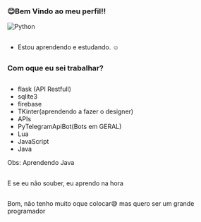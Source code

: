 ###      😊Bem Vindo ao meu perfil!!
![Python](https://img.shields.io/static/v1?label=&message=Python&color=black&style=dark&logo=python)
##
- Estou aprendendo e estudando. ☺
##
### Com oque eu sei trabalhar?
##
- flask (API Restfull)
- sqlite3
- firebase
- TKinter(aprendendo a fazer o designer)
- APIs
- PyTelegramApiBot(Bots em GERAL)
- Lua
- JavaScript
- Java

Obs: Aprendendo Java
##
E se eu não souber, eu aprendo na hora
##
Bom, não tenho muito oque colocar😅
mas quero ser um grande programador
